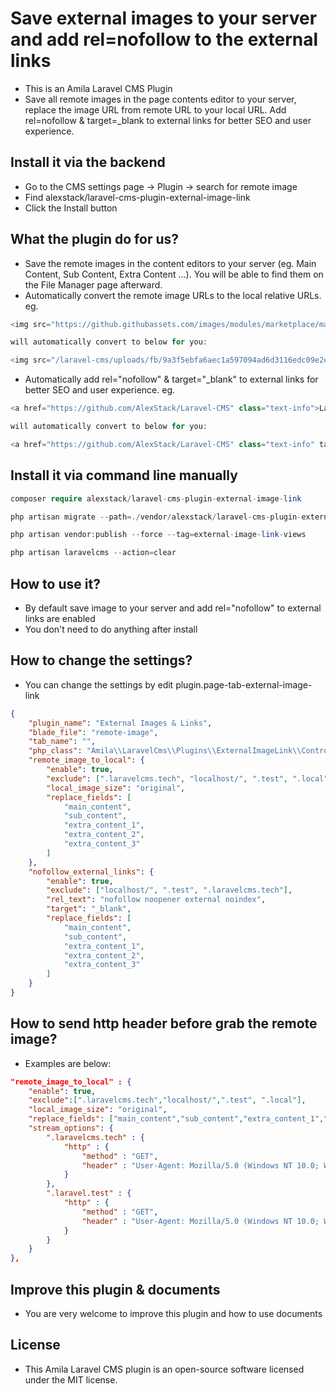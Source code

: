# Save external images to your server and add rel=nofollow to the external links

-   This is an Amila Laravel CMS Plugin
-   Save all remote images in the page contents editor to your server, replace the image URL from remote URL to your local URL. Add rel=nofollow & target=\_blank to external links for better SEO and user experience.

## Install it via the backend

-   Go to the CMS settings page -> Plugin -> search for remote image
-   Find alexstack/laravel-cms-plugin-external-image-link
-   Click the Install button

## What the plugin do for us?

-   Save the remote images in the content editors to your server (eg. Main Content, Sub Content, Extra Content ...). You will be able to find them on the File Manager page afterward.
-   Automatically convert the remote image URLs to the local relative URLs. eg.

```php
<img src="https://github.githubassets.com/images/modules/marketplace/marketplace-illustration-01.svg" class="..." >

will automatically convert to below for you:

<img src="/laravel-cms/uploads/fb/9a3f5ebfa6aec1a597094ad6d3116edc09e2e2fb.svg" class="..." >
```

-   Automatically add rel="nofollow" & target="\_blank" to external links for better SEO and user experience. eg.

```php
<a href="https://github.com/AlexStack/Laravel-CMS" class="text-info">Laravel CMS</a>

will automatically convert to below for you:

<a href="https://github.com/AlexStack/Laravel-CMS" class="text-info" target="_blank" rel="nofollow noopener external noindex">Laravel CMS</a>

```

## Install it via command line manually

```php
composer require alexstack/laravel-cms-plugin-external-image-link

php artisan migrate --path=./vendor/alexstack/laravel-cms-plugin-external-image-link/src/database/migrations

php artisan vendor:publish --force --tag=external-image-link-views

php artisan laravelcms --action=clear

```

## How to use it?

-   By default save image to your server and add rel="nofollow" to external links are enabled
-   You don't need to do anything after install

## How to change the settings?

-   You can change the settings by edit plugin.page-tab-external-image-link

```json
{
    "plugin_name": "External Images & Links",
    "blade_file": "remote-image",
    "tab_name": "",
    "php_class": "Amila\\LaravelCms\\Plugins\\ExternalImageLink\\Controllers\\ExternalImageLinkController",
    "remote_image_to_local": {
        "enable": true,
        "exclude": [".laravelcms.tech", "localhost/", ".test", ".local"],
        "local_image_size": "original",
        "replace_fields": [
            "main_content",
            "sub_content",
            "extra_content_1",
            "extra_content_2",
            "extra_content_3"
        ]
    },
    "nofollow_external_links": {
        "enable": true,
        "exclude": ["localhost/", ".test", ".laravelcms.tech"],
        "rel_text": "nofollow noopener external noindex",
        "target": "_blank",
        "replace_fields": [
            "main_content",
            "sub_content",
            "extra_content_1",
            "extra_content_2",
            "extra_content_3"
        ]
    }
}
```

## How to send http header before grab the remote image?

-   Examples are below:

```json
"remote_image_to_local" : {
  	"enable": true,
    "exclude":[".laravelcms.tech","localhost/",".test", ".local"],
    "local_image_size": "original",
  	"replace_fields": ["main_content","sub_content","extra_content_1","extra_content_2","extra_content_3"],
  	"stream_options": {
     	".laravelcms.tech" : {
         	"http" : {
              	"method" : "GET",
              	"header" : "User-Agent: Mozilla/5.0 (Windows NT 10.0; Win64; x64; rv:69.0) Gecko/20100101 Firefox/69.0\r\nReferer:https://www.amazon.com/"
            }
        },
     	".laravel.test" : {
         	"http" : {
              	"method" : "GET",
              	"header" : "User-Agent: Mozilla/5.0 (Windows NT 10.0; Win64; x64) AppleWebKit/537.36 (KHTML, like Gecko) Chrome/75.0.3770.100 Safari/537.36\r\nReferer:https://www.laravelcms.tech/"
            }
        }
    }
},
```

## Improve this plugin & documents

-   You are very welcome to improve this plugin and how to use documents

## License

-   This Amila Laravel CMS plugin is an open-source software licensed under the MIT license.
